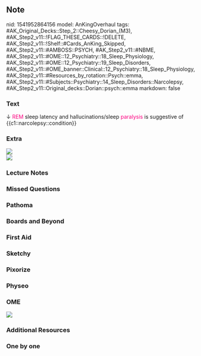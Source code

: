 ## Note
nid: 1541952864156
model: AnKingOverhaul
tags: #AK_Original_Decks::Step_2::Cheesy_Dorian_(M3), #AK_Step2_v11::!FLAG_THESE_CARDS::!DELETE, #AK_Step2_v11::!Shelf::#Cards_AnKing_Skipped, #AK_Step2_v11::#AMBOSS::PSYCH, #AK_Step2_v11::#NBME, #AK_Step2_v11::#OME::12_Psychiatry::18_Sleep_Physiology, #AK_Step2_v11::#OME::12_Psychiatry::19_Sleep_Disorders, #AK_Step2_v11::#OME_banner::Clinical::12_Psychiatry::18_Sleep_Physiology, #AK_Step2_v11::#Resources_by_rotation::Psych::emma, #AK_Step2_v11::#Subjects::Psychiatry::14_Sleep_Disorders::Narcolepsy, #AK_Step2_v11::Original_decks::Dorian::psych::emma
markdown: false

### Text
↓ <font color="#FC0280">REM</font> sleep latency and
hallucinations/sleep <font color="#FC0280">paralysis</font> is
suggestive of {{c1::narcolepsy::condition}}

### Extra
<img src="paste-481912510480385.jpg">
<div><img src="paste-450043853144067.jpg"></div>

### Lecture Notes


### Missed Questions


### Pathoma


### Boards and Beyond


### First Aid


### Sketchy


### Pixorize


### Physeo


### OME
<div class="ome-widget">
  <a href=
  "https://onlinemeded.org/spa/psychiatry/sleep-physiology/acquire?ref=anki">
  <img src="_OME_AnkiFlashcards_Lesson_2.png"></a>
</div>

### Additional Resources


### One by one

